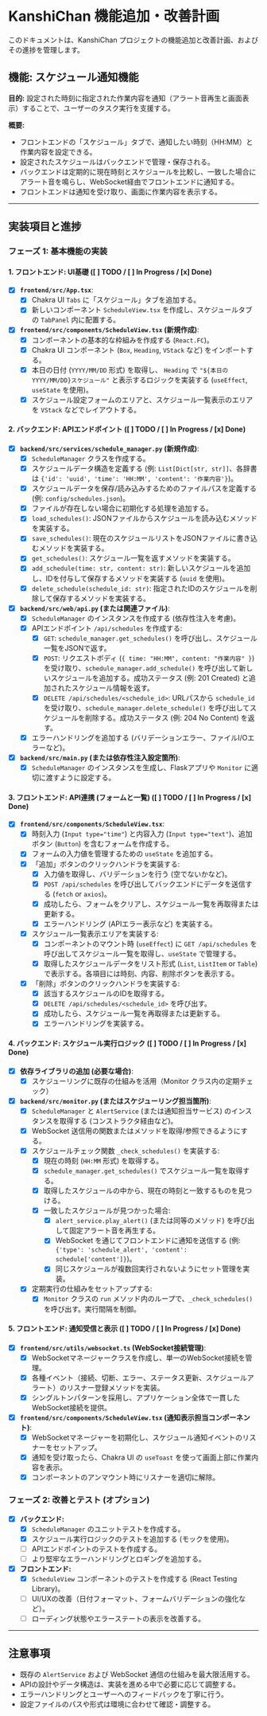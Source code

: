 # KanshiChan 機能追加・改善計画

このドキュメントは、KanshiChan プロジェクトの機能追加と改善計画、およびその進捗を管理します。

## 機能: スケジュール通知機能

**目的:** 設定された時刻に指定された作業内容を通知（アラート音再生と画面表示）することで、ユーザーのタスク実行を支援する。

**概要:**
*   フロントエンドの「スケジュール」タブで、通知したい時刻（HH:MM）と作業内容を設定できる。
*   設定されたスケジュールはバックエンドで管理・保存される。
*   バックエンドは定期的に現在時刻とスケジュールを比較し、一致した場合にアラート音を鳴らし、WebSocket経由でフロントエンドに通知する。
*   フロントエンドは通知を受け取り、画面に作業内容を表示する。

---

## 実装項目と進捗

### フェーズ 1: 基本機能の実装

#### 1. フロントエンド: UI基礎 ([ ] TODO / [ ] In Progress / [x] Done)
*   [x] **`frontend/src/App.tsx`**:
    *   [x] Chakra UI `Tabs` に「スケジュール」タブを追加する。
    *   [x] 新しいコンポーネント `ScheduleView.tsx` を作成し、スケジュールタブの `TabPanel` 内に配置する。
*   [x] **`frontend/src/components/ScheduleView.tsx` (新規作成)**:
    *   [x] コンポーネントの基本的な枠組みを作成する (`React.FC`)。
    *   [x] Chakra UI コンポーネント (`Box`, `Heading`, `VStack` など) をインポートする。
    *   [x] 本日の日付 (`YYYY/MM/DD` 形式) を取得し、 `Heading` で `"${本日のYYYY/MM/DD}スケジュール"` と表示するロジックを実装する (`useEffect`, `useState` を使用)。
    *   [x] スケジュール設定フォームのエリアと、スケジュール一覧表示のエリアを `VStack` などでレイアウトする。

#### 2. バックエンド: APIエンドポイント ([ ] TODO / [ ] In Progress / [x] Done)
*   [x] **`backend/src/services/schedule_manager.py` (新規作成)**:
    *   [x] `ScheduleManager` クラスを作成する。
    *   [x] スケジュールデータ構造を定義する (例: `List[Dict[str, str]]`、各辞書は `{'id': 'uuid', 'time': 'HH:MM', 'content': '作業内容'}`)。
    *   [x] スケジュールデータを保存/読み込みするためのファイルパスを定義する (例: `config/schedules.json`)。
    *   [x] ファイルが存在しない場合に初期化する処理を追加する。
    *   [x] `load_schedules()`: JSONファイルからスケジュールを読み込むメソッドを実装する。
    *   [x] `save_schedules()`: 現在のスケジュールリストをJSONファイルに書き込むメソッドを実装する。
    *   [x] `get_schedules()`: スケジュール一覧を返すメソッドを実装する。
    *   [x] `add_schedule(time: str, content: str)`: 新しいスケジュールを追加し、IDを付与して保存するメソッドを実装する (`uuid` を使用)。
    *   [x] `delete_schedule(schedule_id: str)`: 指定されたIDのスケジュールを削除して保存するメソッドを実装する。
*   [x] **`backend/src/web/api.py` (または関連ファイル)**:
    *   [x] `ScheduleManager` のインスタンスを作成する (依存性注入を考慮)。
    *   [x] APIエンドポイント `/api/schedules` を作成する:
        *   [x] `GET`: `schedule_manager.get_schedules()` を呼び出し、スケジュール一覧をJSONで返す。
        *   [x] `POST`: リクエストボディ (`{ time: "HH:MM", content: "作業内容" }`) を受け取り、`schedule_manager.add_schedule()` を呼び出して新しいスケジュールを追加する。成功ステータス (例: 201 Created) と追加されたスケジュール情報を返す。
        *   [x] `DELETE /api/schedules/<schedule_id>`: URLパスから `schedule_id` を受け取り、`schedule_manager.delete_schedule()` を呼び出してスケジュールを削除する。成功ステータス (例: 204 No Content) を返す。
    *   [x] エラーハンドリングを追加する (バリデーションエラー、ファイルI/Oエラーなど)。
*   [x] **`backend/src/main.py` (または依存性注入設定箇所)**:
    *   [x] `ScheduleManager` のインスタンスを生成し、Flaskアプリや `Monitor` に適切に渡すように設定する。

#### 3. フロントエンド: API連携 (フォームと一覧) ([ ] TODO / [ ] In Progress / [x] Done)
*   [x] **`frontend/src/components/ScheduleView.tsx`**:
    *   [x] 時刻入力 (`Input type="time"`) と内容入力 (`Input type="text"`)、追加ボタン (`Button`) を含むフォームを作成する。
    *   [x] フォームの入力値を管理するための `useState` を追加する。
    *   [x] 「追加」ボタンのクリックハンドラを実装する:
        *   [x] 入力値を取得し、バリデーションを行う (空でないかなど)。
        *   [x] `POST /api/schedules` を呼び出してバックエンドにデータを送信する (`fetch` or `axios`)。
        *   [x] 成功したら、フォームをクリアし、スケジュール一覧を再取得または更新する。
        *   [x] エラーハンドリング (APIエラー表示など) を実装する。
    *   [x] スケジュール一覧表示エリアを実装する:
        *   [x] コンポーネントのマウント時 (`useEffect`) に `GET /api/schedules` を呼び出してスケジュール一覧を取得し、`useState` で管理する。
        *   [x] 取得したスケジュールデータをリスト形式 (`List`, `ListItem` or `Table`) で表示する。各項目には時刻、内容、削除ボタンを表示する。
    *   [x] 「削除」ボタンのクリックハンドラを実装する:
        *   [x] 該当するスケジュールのIDを取得する。
        *   [x] `DELETE /api/schedules/<schedule_id>` を呼び出す。
        *   [x] 成功したら、スケジュール一覧を再取得または更新する。
        *   [x] エラーハンドリングを実装する。

#### 4. バックエンド: スケジュール実行ロジック ([ ] TODO / [ ] In Progress / [x] Done)
*   [x] **依存ライブラリの追加 (必要な場合)**:
    *   [x] スケジューリングに既存の仕組みを活用（Monitor クラス内の定期チェック）
*   [x] **`backend/src/monitor.py` (またはスケジューリング担当箇所)**:
    *   [x] `ScheduleManager` と `AlertService` (または通知担当サービス) のインスタンスを取得する (コンストラクタ経由など)。
    *   [x] WebSocket 送信用の関数またはメソッドを取得/参照できるようにする。
    *   [x] スケジュールチェック関数 `_check_schedules()` を実装する:
        *   [x] 現在の時刻 (`HH:MM` 形式) を取得する。
        *   [x] `schedule_manager.get_schedules()` でスケジュール一覧を取得する。
        *   [x] 取得したスケジュールの中から、現在の時刻と一致するものを見つける。
        *   [x] 一致したスケジュールが見つかった場合:
            *   [x] `alert_service.play_alert()` (または同等のメソッド) を呼び出して固定アラート音を再生する。
            *   [x] WebSocket を通じてフロントエンドに通知を送信する (例: `{'type': 'schedule_alert', 'content': schedule['content']}`)。
            *   [x] 同じスケジュールが複数回実行されないようにセット管理を実装。
    *   [x] 定期実行の仕組みをセットアップする:
        *   [x] `Monitor` クラスの `run` メソッド内のループで、`_check_schedules()` を呼び出す。実行間隔を制御。

#### 5. フロントエンド: 通知受信と表示 ([ ] TODO / [ ] In Progress / [x] Done)
*   [x] **`frontend/src/utils/websocket.ts` (WebSocket接続管理)**:
    *   [x] WebSocketマネージャークラスを作成し、単一のWebSocket接続を管理。
    *   [x] 各種イベント（接続、切断、エラー、ステータス更新、スケジュールアラート）のリスナー登録メソッドを実装。
    *   [x] シングルトンパターンを採用し、アプリケーション全体で一貫したWebSocket接続を提供。
*   [x] **`frontend/src/components/ScheduleView.tsx` (通知表示担当コンポーネント)**:
    *   [x] WebSocketマネージャーを初期化し、スケジュール通知イベントのリスナーをセットアップ。
    *   [x] 通知を受け取ったら、Chakra UI の `useToast` を使って画面上部に作業内容を表示。
    *   [x] コンポーネントのアンマウント時にリスナーを適切に解除。

### フェーズ 2: 改善とテスト (オプション)

*   [x] **バックエンド:**
    *   [x] `ScheduleManager` のユニットテストを作成する。
    *   [x] スケジュール実行ロジックのテストを追加する (モックを使用)。
    *   [ ] APIエンドポイントのテストを作成する。
    *   [ ] より堅牢なエラーハンドリングとロギングを追加する。
*   [x] **フロントエンド:**
    *   [x] `ScheduleView` コンポーネントのテストを作成する (React Testing Library)。
    *   [ ] UI/UXの改善（日付フォーマット、フォームバリデーションの強化など）。
    *   [ ] ローディング状態やエラーステートの表示を改善する。

---

## 注意事項

*   既存の `AlertService` および WebSocket 通信の仕組みを最大限活用する。
*   APIの設計やデータ構造は、実装を進める中で必要に応じて調整する。
*   エラーハンドリングとユーザーへのフィードバックを丁寧に行う。
*   設定ファイルのパスや形式は環境に合わせて確認・調整する。
